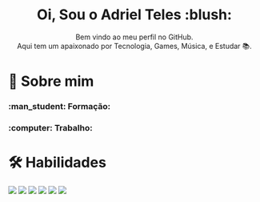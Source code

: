 <div align="center">
<h1>Oi, Sou o Adriel Teles :blush:</h1>  
Bem vindo ao meu perfil no GitHub. <br>
Aqui tem um apaixonado por Tecnologia, Games, Música, e Estudar 📚.
</div>
<div>
  <h1> 🚀 Sobre mim </h1>
  <h3>:man_student: Formação:</h3>
  <h3>:computer: Trabalho:</h3> 
 <div/>
  <div>
    <h1> 🛠 Habilidades </h1>
    <img src="https://img.shields.io/badge/HTML-239120?style=for-the-badge&logo=html5&logoColor=white">
    <img src="https://img.shields.io/badge/CSS3-1572B6?style=for-the-badge&logo=css3&logoColor=white">
    <img src="https://img.shields.io/badge/Bootstrap-563D7C?style=for-the-badge&logo=bootstrap&logoColor=white">
    <img src="https://img.shields.io/badge/MySQL-00000F?style=for-the-badge&logo=mysql&logoColor=white">
    <img src="https://img.shields.io/badge/Git-E34F26?style=for-the-badge&logo=git&logoColor=white">
    <img src="https://img.shields.io/badge/Windows-017AD7?style=for-the-badge&logo=windows&logoColor=white">
  </div>



